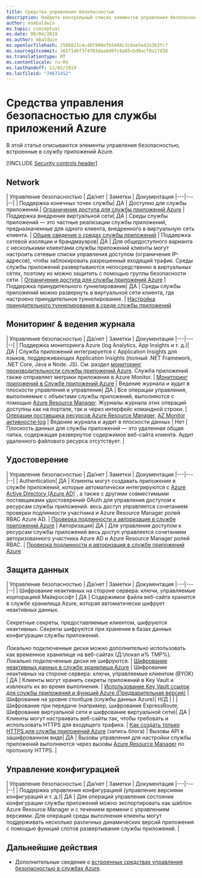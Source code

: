 ```yaml
---
title: Средства управления безопасностью
description: Найдите контрольный список элементов управления безопасностью для оценки службы приложений Azure в Организации.
author: msmbaldwin
ms.topic: conceptual
ms.date: 09/04/2019
ms.author: mbaldwin
ms.openlocfilehash: 2586821c4c48f809efb5408c3cdae5e42e3b3fcf
ms.sourcegitcommit: 265f1d6f3f4703daa8d0fc8a85cbd8acf0a17d30
ms.translationtype: MT
ms.contentlocale: ru-RU
ms.lasthandoff: 12/02/2019
ms.locfileid: "74671452"
---
```

# <a name="security-controls-for-azure-app-service"></a>Средства управления безопасностью для службы приложений Azure

В этой статье описываются элементы управления безопасностью, встроенные в службу приложений Azure.

[!INCLUDE [Security controls header](../../includes/security-controls-header.md)]

## <a name="network"></a>Network

| Управление безопасностью | Да/нет | Заметки | Документация
|---|---|--|
| Поддержка конечных точек службы| ДА | Доступно для службы приложений.| [Ограничения доступа для службы приложений Azure](app-service-ip-restrictions.md)
| Поддержка внедрения виртуальной сети| ДА | Среды службы приложений — это частные реализации службы приложений, предназначенные для одного клиента, внедренного в виртуальную сеть клиента. | [Общие сведения о средах службы приложений](environment/intro.md)
| Поддержка сетевой изоляции и брандмауэров| ДА | Для общедоступного варианта с несколькими клиентами службы приложений клиенты могут настроить сетевые списки управления доступом (ограничения IP-адресов), чтобы заблокировать разрешенный входящий трафик.  Среды службы приложений развертываются непосредственно в виртуальных сетях, поэтому их можно защитить с помощью группы безопасности сети. | [Ограничения доступа для службы приложений Azure](app-service-ip-restrictions.md)
| Поддержка принудительного туннелирования| ДА | Среды службы приложений можно развернуть в виртуальной сети клиента, где настроено принудительное туннелирование. | [Настройка принудительного туннелирования в среде службы приложений](environment/forced-tunnel-support.md)

## <a name="monitoring--logging"></a>Мониторинг & ведения журнала

| Управление безопасностью | Да/нет | Заметки | Документация
|---|---|--|
| Поддержка мониторинга Azure (log Analytics, App Insights и т. д.)| ДА | Служба приложений интегрируется с Application Insights для языков, поддерживающих Application Insights (полный .NET Framework, .NET Core, Java и Node. JS).  См. раздел [мониторинг производительности службы приложений Azure](../azure-monitor/app/azure-web-apps.md). Служба приложений также отправляет метрики приложения в Azure Monitor. | [Мониторинг приложений в Службе приложений Azure](web-sites-monitor.md)
| Ведение журнала и аудит в плоскости управления и управления| ДА | Все операции управления, выполняемые с объектами службы приложений, выполняются с помощью [Azure Resource Manager](../azure-resource-manager/index.yml). Журналы журнала этих операций доступны как на портале, так и через интерфейс командной строки. | [Операции поставщика ресурсов Azure Resource Manager](../role-based-access-control/resource-provider-operations.md#microsoftweb), [AZ Monitor активности-log](/cli/azure/monitor/activity-log)
| Ведение журнала и аудит в плоскости данных | Нет | Плоскость данных для службы приложений — это удаленная общая папка, содержащая развернутое содержимое веб-сайта клиента.  Аудит удаленного файлового ресурса отсутствует. |

## <a name="identity"></a>Удостоверение

| Управление безопасностью | Да/нет | Заметки |  Документация
|---|---|--|
| Authentication| ДА | Клиенты могут создавать приложения в службе приложений, которые автоматически интегрируются с [Azure Active Directory (Azure AD)](../active-directory/index.yml) , а также с другими совместимыми поставщиками удостоверений OAuth для управления доступом к ресурсам службы приложений. весь доступ управляется сочетанием проверки подлинности участника и Azure Resource Manager ролей RBAC Azure AD. | [Проверка подлинности и авторизация в службе приложений Azure](overview-authentication-authorization.md)
| Авторизация| ДА | Для управления доступом к ресурсам службы приложений весь доступ управляется сочетанием авторизованного участника Azure AD и Azure Resource Manager ролей RBAC.  | [Проверка подлинности и авторизация в службе приложений Azure](overview-authentication-authorization.md)

## <a name="data-protection"></a>Защита данных

| Управление безопасностью | Да/нет | Заметки | Документация
|---|---|--|
| Шифрование неактивных на стороне сервера: ключи, управляемые корпорацией Майкрософт | ДА | Содержимое файла веб-сайта хранится в службе хранилища Azure, которая автоматически шифрует неактивных данных. <br><br>Секретные секреты, предоставляемые клиентом, шифруются неактивных. Секреты шифруются при хранении в базах данных конфигурации службы приложений.<br><br>Локально подключенные диски можно дополнительно использовать как временное хранилище на веб-сайтах (Д:\локал и% TMP%). Локально подключенные диски не шифруются. | [Шифрование неактивных данных в службе хранилища Azure](../storage/common/storage-service-encryption.md)
| Шифрование неактивных на стороне сервера: ключи, управляемые клиентом (BYOK) | ДА | Клиенты могут хранить секреты приложений в Key Vault и извлекать их во время выполнения. | [Использование Key Vault ссылок для службы приложений и функций Azure (Предварительная версия)](app-service-key-vault-references.md)
| Шифрование на уровне столбцов (службы данных Azure)| Н/Д | |
| Шифрование при передаче (например, шифрование ExpressRoute, Шифрование виртуальной сети и шифрование виртуальной сети)| ДА | Клиенты могут настраивать веб-сайты так, чтобы требовать и использовать HTTPS для входящего трафика.  | [Как создать только HTTPS для службы приложений Azure](https://blogs.msdn.microsoft.com/benjaminperkins/2017/11/30/how-to-make-an-azure-app-service-https-only/) (запись блога)
| Вызовы API в зашифрованном виде| ДА | Вызовы управления для настройки службы приложений выполняются через вызовы [Azure Resource Manager](../azure-resource-manager/index.yml) по протоколу HTTPS. |

## <a name="configuration-management"></a>Управление конфигурацией

| Управление безопасностью | Да/нет | Заметки | Документация
|---|---|--|
| Поддержка управления конфигурацией (управление версиями конфигураций и т. д.)| ДА | Для операций управления состояние конфигурации службы приложений можно экспортировать как шаблон Azure Resource Manager и с течением времени с управлением версиями. Для операций среды выполнения клиенты могут поддерживать несколько различных динамических версий приложения с помощью функций слотов развертывания службы приложений. | 

## <a name="next-steps"></a>Дальнейшие действия

- Дополнительные сведения о [встроенных средствах управления безопасностью в службах Azure](../security/fundamentals/security-controls.md).
